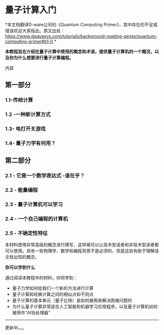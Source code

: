 # 量子计算入门

*本文档翻译D-ware公司的《Quantum Computing Primer》，其中存在的不足或错误欢迎大家指出。原文出处：https://www.dwavesys.com/tutorials/background-reading-series/quantum-computing-primer#h1-0 *

**本教程旨在介绍在量子计算中使用的概念和术语，提供量子计算机的一个概况，以及你为什么想要进行量子计算编程。**

内容

## 第一部分

### 1.1-传统计算

### 1.2 -一种新计算方式

### 1.3- 电灯开关游戏

### 1.4- 量子力学有何用？

## 第二部分

### 2.1 - 它是一个数学表达式 -谁在乎？

### 2.2 - 能量编程

### 2.3 - 量子计算机可以学习

### 2.4 - 一个自己编程的计算机

### 2.5 - 不确定性特征

本材料使用非常高级的概念进行撰写，这样做可以让技术型读者和非技术型读者都可以使用。具有一些物理学、数学和编程背景不是必须的，但是这些有助于理解该文档出现的概念，

**你可以学到什么**

通过阅读本教程中的材料，你将学到：

- 量子力学如何给我们一个新的方法进行计算
- 量子计算和经典计算之间的相似点和不同点
- 量子计算的基本单元（量子比特）是如何被用来解决困难问题的
- 为什么量子计算非常适合人工智能和机器学习应用程序，以及量子计算机如何被用作“AI协处理器”

-------------------

更新中。。。





